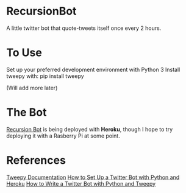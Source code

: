 # RecursionBot
A little twitter bot that quote-tweets itself once every 2 hours. 

# To Use
Set up your preferred development environment with Python 3
Install tweepy with:
  pip install tweepy

(Will add more later)

# The Bot
[Recursion Bot](https://twitter.com/RecursionBot) is being deployed with **Heroku**, though I hope to 
try deploying it with a Rasberry Pi at some point.

# References
[Tweepy Documentation](http://docs.tweepy.org/en/latest/index.html)
[How to Set Up a Twitter Bot with Python and Heroku](https://dev.to/emcain/how-to-set-up-a-twitter-bot-with-python-and-heroku-1n39)
[How to Write a Twitter Bot with Python and Tweepy](https://dototot.com/how-to-write-a-twitter-bot-with-python-and-tweepy)
